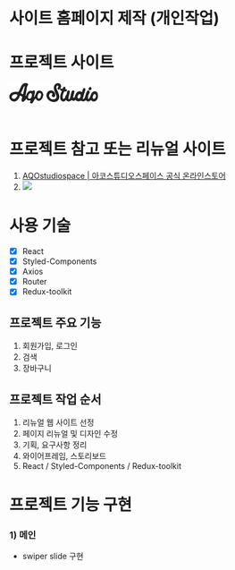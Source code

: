# 사이트 홈페이지 제작 (개인작업)

# 프로젝트 사이트

<a href="https://hyerin-im.github.io/portfolio1/dist/" target="_blank">
  <img src="public/images/aqostudiospace.png" alt="Aqo Studio" />
</a>

<br>
<br>

# 프로젝트 참고 또는 리뉴얼 사이트

1. <a href="https://www.aqostudio.com/?gclid=CjwKCAiA-P-rBhBEEiwAQEXhH6-C3irWZe3JtH4yjNixpBtaWiYNDhdtZYftE7Z_ORk1BzVwMqPrLRoCTdMQAvD_BwE" target="_blank">AQOstudiospace | 아코스튜디오스페이스 공식 온라인스토어</a>
2. <img src="https://www.aqostudio.com/web/upload/favicon-1e27b3624cc6614cab9c8cf06f9ee3af.ico" width="150px">

# 사용 기술

-   [x] React
-   [x] Styled-Components
-   [x] Axios
-   [x] Router
-   [x] Redux-toolkit

## 프로젝트 주요 기능

1. 회원가입, 로그인
2. 검색
3. 장바구니

## 프로젝트 작업 순서

1. 리뉴얼 웹 사이트 선정
2. 페이지 리뉴얼 및 디자인 수정
3. 기획, 요구사항 정리
4. 와이어프레임, 스토리보드
5. React / Styled-Components / Redux-toolkit

# 프로젝트 기능 구현

### 1) 메인

-   swiper slide 구현
